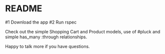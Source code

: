 # README

#1 Download the app
#2 Run rspec

Check out the simple Shopping Cart and Product models, use of #pluck and simple has_many :through relationships.

Happy to talk more if you have questions.
